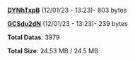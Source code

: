 [**DYNhTxpB**](/data/DYNhTxpB.txt) (12/01/23 - 13:23)- 803 bytes

[**GCSdu2dN**](/data/GCSdu2dN.txt) (12/01/23 - 13:23)- 239 bytes

**Total Datas**: 3979

**Total Size**: 24.53 MB / 24.5 MB